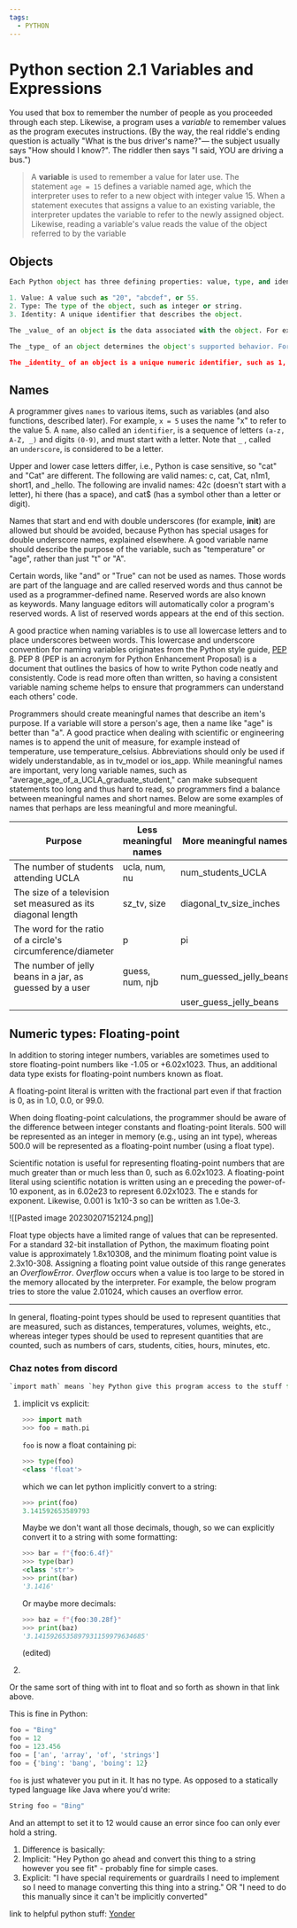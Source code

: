 ```yaml
---
tags:
  - PYTHON
---
```


# Python section 2.1 Variables and Expressions

You used that box to remember the number of people as you proceeded through each step. Likewise, a program uses a _variable_ to remember values as the program executes instructions. (By the way, the real riddle's ending question is actually "What is the bus driver's name?"— the subject usually says "How should I know?". The riddler then says "I said, YOU are driving a bus.")

> A **variable** is used to remember a value for later use. The statement `age = 15` defines a variable named age, which the interpreter uses to refer to a new object with integer value 15. When a statement executes that assigns a value to an existing variable, the interpreter updates the variable to refer to the newly assigned object. Likewise, reading a variable's value reads the value of the object referred to by the variable

## Objects

```python
Each Python object has three defining properties: value, type, and identity.

1. Value: A value such as "20", "abcdef", or 55.
2. Type: The type of the object, such as integer or string.
3. Identity: A unique identifier that describes the object.

The _value_ of an object is the data associated with the object. For example, evaluating the expression 2 + 2 creates a new object whose value is 4. The value of an object can generally be examined by printing that object.

The _type_ of an object determines the object's supported behavior. For example, integers can be added and multiplied, while strings can be appended with additional text or concatenated together. An object's type never changes once created. The built-in function type() prints the type of an object. The type of an object also determines the mutability of an object. **Mutability** indicates whether the object's value is allowed to change, and is explored in another section.

The _identity_ of an object is a unique numeric identifier, such as 1, 500, or 505534. Only one object at any time may have a particular identifier. The identity normally refers to the memory address where the object is stored. Python provides a built-in function id() that gives the value of an object's identity.
```

## Names

A programmer gives `names` to various items, such as variables (and also functions, described later). For example, `x = 5` uses the name "x" to refer to the value 5. A `name`, also called an `identifier`, is a sequence of letters `(a-z, A-Z, _)` and digits `(0-9)`, and must start with a letter. Note that `_` , called an `underscore`, is considered to be a letter.

Upper and lower case letters differ, i.e., Python is case sensitive, so "cat" and "Cat" are different. The following are valid names: c, cat, Cat, n1m1, short1, and _hello. The following are invalid names: 42c (doesn't start with a letter), hi there (has a space), and cat$ (has a symbol other than a letter or digit).

Names that start and end with double underscores (for example, **init**) are allowed but should be avoided, because Python has special usages for double underscore names, explained elsewhere. A good variable name should describe the purpose of the variable, such as "temperature" or "age", rather than just "t" or "A".

Certain words, like "and" or "True" can not be used as names. Those words are part of the language and are called reserved words and thus cannot be used as a programmer-defined name. Reserved words are also known as keywords. Many language editors will automatically color a program's reserved words. A list of reserved words appears at the end of this section.

A good practice when naming variables is to use all lowercase letters and to place underscores between words. This lowercase and underscore convention for naming variables originates from the Python style guide, [PEP 8](http://www.python.org/dev/peps/pep-0008/#descriptive-naming-styles).
PEP 8 (PEP is an acronym for Python Enhancement Proposal) is a document that outlines the basics of how to write Python code neatly and consistently. Code is read more often than written, so having a consistent variable naming scheme helps to ensure that programmers can understand each others' code.

Programmers should create meaningful names that describe an item's purpose. If a variable will store a person's age, then a name like "age" is better than "a". A good practice when dealing with scientific or engineering names is to append the unit of measure, for example instead of temperature, use temperature_celsius. Abbreviations should only be used if widely understandable, as in tv_model or ios_app. While meaningful names are important, very long variable names, such as "average_age_of_a_UCLA_graduate_student," can make subsequent statements too long and thus hard to read, so programmers find a balance between meaningful names and short names. Below are some examples of names that perhaps are less meaningful and more meaningful.

| Purpose                                                      | Less meaningful names | More meaningful names   |
| ------------------------------------------------------------ | --------------------- | ----------------------- |
| The number of students attending UCLA                        | ucla, num, nu         | num_students_UCLA       |
| The size of a television set measured as its diagonal length | sz_tv, size           | diagonal_tv_size_inches |
| The word for the ratio of a circle's circumference/diameter  | p                     | pi                      |
| The number of jelly beans in a jar, as guessed by a user     | guess, num, njb       | num_guessed_jelly_beans |
|                                                              |                       | user_guess_jelly_beans                        |

## Numeric types: Floating-point

In addition to storing integer numbers, variables are sometimes used to store floating-point numbers like -1.05 or +6.02x1023. Thus, an additional data type exists for floating-point numbers known as float.

A floating-point literal is written with the fractional part even if that fraction is 0, as in 1.0, 0.0, or 99.0.

When doing floating-point calculations, the programmer should be aware of the difference between integer constants and floating-point literals. 500 will be represented as an integer in memory (e.g., using an int type), whereas 500.0 will be represented as a floating-point number (using a float type).

Scientific notation is useful for representing floating-point numbers that are much greater than or much less than 0, such as 6.02x1023. A floating-point literal using scientific notation is written using an e preceding the power-of-10 exponent, as in 6.02e23 to represent 6.02x1023. The e stands for exponent. Likewise, 0.001 is 1x10-3 so can be written as 1.0e-3.

![[Pasted image 20230207152124.png]]

Float type objects have a limited range of values that can be represented. For a standard 32-bit installation of Python, the maximum floating point value is approximately 1.8x10308, and the minimum floating point value is 2.3x10-308. Assigning a floating point value outside of this range generates an _OverflowError_. _Overflow_ occurs when a value is too large to be stored in the memory allocated by the interpreter. For example, the below program tries to store the value 2.01024, which causes an overflow error.

---

In general, floating-point types should be used to represent quantities that are measured, such as distances, temperatures, volumes, weights, etc., whereas integer types should be used to represent quantities that are counted, such as numbers of cars, students, cities, hours, minutes, etc.

### Chaz notes from discord

```py
`import math` means `hey Python give this program access to the stuff from this module called 'math'
```

1. implicit vs explicit:

    ```py
    >>> import math
    >>> foo = math.pi
    ```

    `foo` is now a float containing pi:

    ```py
    >>> type(foo)
    <class 'float'>
    ```

    which we can let python implicitly convert to a string:

    ```py
    >>> print(foo)
    3.141592653589793
    ```

    Maybe we don't want all those decimals, though, so we can explicitly convert it to a string with some formatting:

    ```py
    >>> bar = f"{foo:6.4f}"
    >>> type(bar)
    <class 'str'>
    >>> print(bar)
    '3.1416'
    ```

    Or maybe more decimals:

    ```py
    >>> baz = f"{foo:30.28f}"
    >>> print(baz)
    '3.1415926535897931159979634685'
    ```

    (edited)

2.  

Or the same sort of thing with int to float and so forth as shown in that link above.

This is fine in Python:

```py
foo = "Bing"
foo = 12
foo = 123.456
foo = ['an', 'array', 'of', 'strings']
foo = {'bing': 'bang', 'boing': 12}
```

`foo` is just whatever you put in it. It has no type. As opposed to a statically typed language like Java where you'd write:

```py
String foo = "Bing"
```

And an attempt to set it to 12 would cause an error since foo can only ever hold a string.

1. Difference is basically:
2. Implicit: "Hey Python go ahead and convert this thing to a string however you see fit" - probably fine for simple cases.
3. Explicit: "I have special requirements or guardrails I need to implement so I need to manage converting this thing into a string." OR "I need to do this manually since it can't be implicitly converted"

link to helpful python stuff: [Yonder](https://www.geeksforgeeks.org/type-casting-in-python-implicit-and-explicit-with-examples/)
